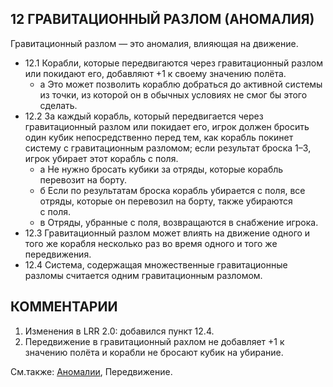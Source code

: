 12 ГРАВИТАЦИОННЫЙ РАЗЛОМ (АНОМАЛИЯ)
---

Гравитационный разлом — это аномалия, влияющая на движение.
* 12.1 Корабли, которые передвигаются через гравитационный разлом или покидают его, добавляют +1 к своему значению полёта.
  * а Это может позволить кораблю добраться до активной системы из точки, из которой он в обычных условиях не смог бы этого сделать.
* 12.2 За каждый корабль, который передвигается через гравитационный разлом или покидает его, игрок должен бросить один кубик непосредственно перед тем, как корабль 
покинет систему с гравитационным разломом; если результат броска 1–3, игрок убирает этот корабль с поля.
  * а Не нужно бросать кубики за отряды, которые корабль перевозит на борту.
  * б Если по результатам броска корабль убирается с поля, все отряды, которые он перевозил на борту, также убираются с поля.
  * в Отряды, убранные с поля, возвращаются в снабжение игрока.
* 12.3 Гравитационный разлом может влиять на движение одного и того же корабля несколько раз во время одного и того же передвижения.
* 12.4 Система, содержащая множественные гравитационные разломы считается одним гравитационным разломом.
  
КОММЕНТАРИИ
---
1) Изменения в LRR 2.0: добавился пункт 12.4.
2) Передвижение в гравитационный рахлом не добавляет +1 к значению полёта и корабли не бросают кубик на убирание.

См.также: [Аномалии](anomalies.md), Передвижение.
